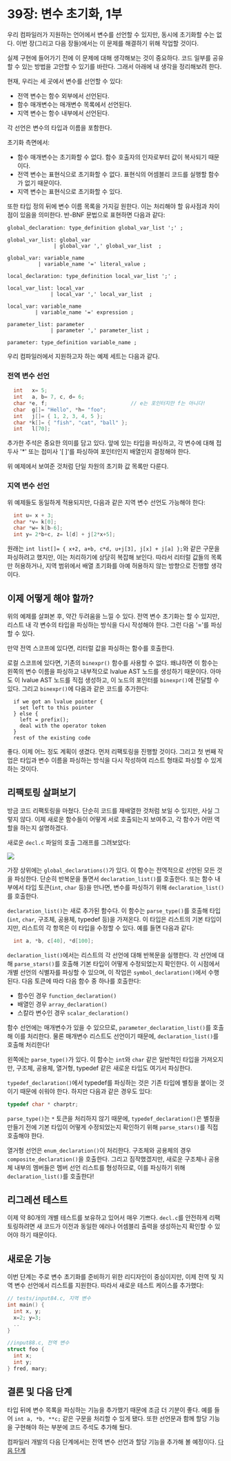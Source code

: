# 39장: 변수 초기화, 1부

우리 컴파일러가 지원하는 언어에서 변수를 선언할 수 있지만, 동시에 초기화할 수는 없다. 이번 장(그리고 다음 장들)에서는 이 문제를 해결하기 위해 작업할 것이다.

실제 구현에 들어가기 전에 이 문제에 대해 생각해보는 것이 중요하다. 코드 일부를 공유할 수 있는 방법을 고안할 수 있기를 바란다. 그래서 아래에 내 생각을 정리해보려 한다.

현재, 우리는 세 곳에서 변수를 선언할 수 있다:

  + 전역 변수는 함수 외부에서 선언된다.
  + 함수 매개변수는 매개변수 목록에서 선언된다.
  + 지역 변수는 함수 내부에서 선언된다.

각 선언은 변수의 타입과 이름을 포함한다.

초기화 측면에서:

  + 함수 매개변수는 초기화할 수 없다. 함수 호출자의 인자로부터 값이 복사되기 때문이다.
  + 전역 변수는 표현식으로 초기화할 수 없다. 표현식의 어셈블리 코드를 실행할 함수가 없기 때문이다.
  + 지역 변수는 표현식으로 초기화할 수 있다.

또한 타입 정의 뒤에 변수 이름 목록을 가지길 원한다. 이는 처리해야 할 유사점과 차이점이 있음을 의미한다. 반-BNF 문법으로 표현하면 다음과 같다:

```
global_declaration: type_definition global_var_list ';' ;

global_var_list: global_var
               | global_var ',' global_var_list  ;

global_var: variable_name
          | variable_name '=' literal_value ;

local_declaration: type_definition local_var_list ';' ;

local_var_list: local_var
              | local_var ',' local_var_list  ;

local_var: variable_name
         | variable_name '=' expression ;

parameter_list: parameter
              | parameter ',' parameter_list ;

parameter: type_definition variable_name ;
```

우리 컴파일러에서 지원하고자 하는 예제 세트는 다음과 같다.


### 전역 변수 선언

```c
  int   x= 5;
  int   a, b= 7, c, d= 6;
  char *e, f;                           // e는 포인터지만 f는 아니다!
  char  g[]= "Hello", *h= "foo";
  int   j[]= { 1, 2, 3, 4, 5 };
  char *k[]= { "fish", "cat", "ball" };
  int   l[70];
```

추가한 주석은 중요한 의미를 담고 있다. 앞에 있는 타입을 파싱하고, 각 변수에 대해 접두사 '*' 또는 접미사 '[ ]'를 파싱하여 포인터인지 배열인지 결정해야 한다.

위 예제에서 보여준 것처럼 단일 차원의 초기화 값 목록만 다룬다.


### 지역 변수 선언

위 예제들도 동일하게 적용되지만, 다음과 같은 지역 변수 선언도 가능해야 한다:

```c
  int u= x + 3;
  char *v= k[0];
  char *w= k[b-6];
  int y= 2*b+c, z= l[d] + j[2*x+5];
```

원래는 `int list[]= { x+2, a+b, c*d, u+j[3], j[x] + j[a] };`와 같은 구문을 파싱하려고 했지만, 이는 처리하기에 상당히 복잡해 보인다. 따라서 리터럴 값들의 목록만 허용하거나, 지역 범위에서 배열 초기화를 아예 허용하지 않는 방향으로 진행할 생각이다.


## 이제 어떻게 해야 할까?

위의 예제를 살펴본 후, 약간 두려움을 느낄 수 있다. 전역 변수 초기화는 할 수 있지만, 리스트 내 각 변수의 타입을 파싱하는 방식을 다시 작성해야 한다. 그런 다음 '='를 파싱할 수 있다.

만약 전역 스코프에 있다면, 리터럴 값을 파싱하는 함수를 호출한다.

로컬 스코프에 있다면, 기존의 `binexpr()` 함수를 사용할 수 없다. 왜냐하면 이 함수는 왼쪽의 변수 이름을 파싱하고 내부적으로 lvalue AST 노드를 생성하기 때문이다. 아마도 이 lvalue AST 노드를 직접 생성하고, 이 노드의 포인터를 `binexpr()`에 전달할 수 있다. 그리고 `binexpr()`에 다음과 같은 코드를 추가한다:

```
  if we got an lvalue pointer {
    set left to this pointer
  } else {
    left = prefix();
    deal with the operator token
  }
  rest of the existing code
```

좋다. 이제 어느 정도 계획이 생겼다. 먼저 리팩토링을 진행할 것이다. 그리고 첫 번째 작업은 타입과 변수 이름을 파싱하는 방식을 다시 작성하여 리스트 형태로 파싱할 수 있게 하는 것이다.


## 리팩토링 살펴보기

방금 코드 리팩토링을 마쳤다. 단순히 코드를 재배열한 것처럼 보일 수 있지만, 사실 그렇지 않다. 이제 새로운 함수들이 어떻게 서로 호출되는지 보여주고, 각 함수가 어떤 역할을 하는지 설명하겠다.

새로운 `decl.c` 파일의 호출 그래프를 그려보았다:

![](Figs/decl_call_graph.png)

가장 상위에는 `global_declarations()`가 있다. 이 함수는 전역적으로 선언된 모든 것을 파싱한다. 단순히 반복문을 돌면서 `declaration_list()`를 호출한다. 또는 함수 내부에서 타입 토큰(`int`, `char` 등)을 만나면, 변수를 파싱하기 위해 `declaration_list()`를 호출한다.

`declaration_list()`는 새로 추가된 함수다. 이 함수는 `parse_type()`를 호출해 타입(`int`, `char`, 구조체, 공용체, typedef 등)을 가져온다. 이 타입은 리스트의 기본 타입이지만, 리스트의 각 항목은 이 타입을 수정할 수 있다. 예를 들면 다음과 같다:

```c
  int a, *b, c[40], *d[100];
```

`declaration_list()`에서는 리스트의 각 선언에 대해 반복문을 실행한다. 각 선언에 대해 `parse_stars()`를 호출해 기본 타입이 어떻게 수정되었는지 확인한다. 이 시점에서 개별 선언의 식별자를 파싱할 수 있으며, 이 작업은 `symbol_declaration()`에서 수행된다. 다음 토큰에 따라 다음 함수 중 하나를 호출한다:

  + 함수인 경우 `function_declaration()`
  + 배열인 경우 `array_declaration()`
  + 스칼라 변수인 경우 `scalar_declaration()`

함수 선언에는 매개변수가 있을 수 있으므로, `parameter_declaration_list()`를 호출해 이를 처리한다. 물론 매개변수 리스트도 선언이기 때문에, `declaration_list()`를 호출해 처리한다!

왼쪽에는 `parse_type()`가 있다. 이 함수는 `int`와 `char` 같은 일반적인 타입을 가져오지만, 구조체, 공용체, 열거형, typedef 같은 새로운 타입도 여기서 파싱한다.

`typedef_declaration()`에서 typedef를 파싱하는 것은 기존 타입에 별칭을 붙이는 것이기 때문에 쉬워야 한다. 하지만 다음과 같은 경우도 있다:

```c
typedef char * charptr;
```

`parse_type()`는 `*` 토큰을 처리하지 않기 때문에, `typedef_declaration()`은 별칭을 만들기 전에 기본 타입이 어떻게 수정되었는지 확인하기 위해 `parse_stars()`를 직접 호출해야 한다.

열거형 선언은 `enum_declaration()`이 처리한다. 구조체와 공용체의 경우 `composite_declaration()`을 호출한다. 그리고 짐작했겠지만, 새로운 구조체나 공용체 내부의 멤버들은 멤버 선언 리스트를 형성하므로, 이를 파싱하기 위해 `declaration_list()`를 호출한다!


## 리그레션 테스트

이제 약 80개의 개별 테스트를 보유하고 있어서 매우 기쁘다. `decl.c`를 안전하게 리팩토링하려면 새 코드가 이전과 동일한 에러나 어셈블리 출력을 생성하는지 확인할 수 있어야 하기 때문이다.


## 새로운 기능

이번 단계는 주로 변수 초기화를 준비하기 위한 리디자인이 중심이지만, 이제 전역 및 지역 변수 선언에서 리스트를 지원한다. 따라서 새로운 테스트 케이스를 추가했다:

```c
// tests/input84.c, 지역 변수
int main() {
  int x, y;
  x=2; y=3;
  ..
}

//input88.c, 전역 변수
struct foo {
  int x;
  int y;
} fred, mary;
```


## 결론 및 다음 단계

타입 뒤에 변수 목록을 파싱하는 기능을 추가했기 때문에 조금 더 기분이 좋다. 예를 들어 `int a, *b, **c;` 같은 구문을 처리할 수 있게 됐다. 또한 선언문과 함께 할당 기능을 구현해야 하는 부분에 코드 주석도 추가해 뒀다.

컴파일러 개발의 다음 단계에서는 전역 변수 선언과 할당 기능을 추가해 볼 예정이다. [다음 단계](../40_Var_Initialisation_pt2/Readme.md)


